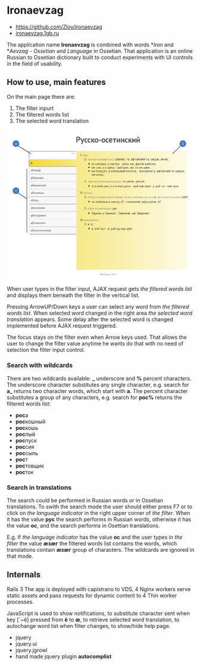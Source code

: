 # Ironaevzag 

  * https://github.com/Zloy/ironaevzag
  * [ironaevzag.1gb.ru](http://ironaevzag.1gb.ru)

The application name **Ironaevzag** is combined with words **Iron* and **Aevzag* - *Ossetian* and *Language* in Ossetian. That application is an online Russian to Ossetian dictionary built to conduct experiments with UI controls in the field of usability.


## How to use, main features

On the main page there are: 

1. The filter inpurt 
2. The filtered words list
3. The selected word translation

![Скриншот страницы словаря](https://github.com/Zloy/ironaevzag/blob/master/doc/dict_layout.png?raw=true)
When user types in the filter input, AJAX request gets *the filtered words list* and displays them beneath the filter in the vertical list.

Pressing ArrowUP/Down keys a user can select any word from *the filtered words list*. When selected word changed in the right area *the selected word translation* appears. Some delay after the selected word is changed implemented before AJAX request triggered.

The focus stays on the filter even when Arrow keys used. That allows the user to change the filter value anytime he wants do that with no need of selection the filter input control. 


### Search with wildcards

There are two wildcards available: **_** underscore and **%** percent characters. 
The underscore character substitutes any single character, e.g. search for **а_** returns two character words, which start with **а**.
The percent character substitutes a group of any characters, e.g. search for **рос%** returns the filtered words list:
  * **рос**а
  * **рос**кошный
  * **рос**кошь
  * **рос**лый
  * **рос**пуск
  * **рос**сия
  * **рос**сыпь
  * **рос**т
  * **рос**товщик
  * **рос**ток


### Search in translations

The search could be performed in Russian words or in Ossetian translations. To swith the search mode the user should either press F7 or to click on *the language indicator* in the right upper corner of *the filter*. When it has the value **рус** the search performs in Russian words, otherwise it has the value **ос**, and the search performs in Osettian translations.

E.g. If *the language indicator* has the value **ос** and the user types in *the filter* the value **æзæг** the filtered words list contains the words, which translations contain **æзæг** group of characters. The wildcards are ignored in that mode.


## Internals

Rails 3 
The app is deployed with capistrano to VDS, 4 Nginx workers serve static assets and pass requests for dynamic content to 4 Thin worker processes.

JavaScript is used to show notifications, to substitute character sent when key [`~ё] pressed from **ё** to **æ**, to retrieve selected word translation, to autochange word list when filter changes, to show/hide help page.
  * jquery 
  * jquery.ui
  * jquery.jgrowl
  * hand made jquery plugin **autocomplist**
